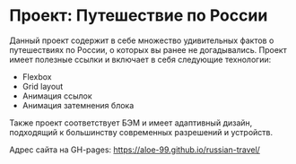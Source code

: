 # Проект: Путешествие по России

Данный проект содержит в себе множество удивительных фактов о путешествиях по России, о которых вы ранее не догадывались. Проект имеет полезные ссылки и включает в себя следующие технологии:

* Flexbox
* Grid layout
* Анимация ссылок
* Анимация затемнения блока 

Также проект соответствует БЭМ и имеет адаптивный дизайн, подходящий к большинству современных разрешений и устройств.

Адрес сайта на GH-pages: https://aloe-99.github.io/russian-travel/